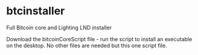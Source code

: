 # btcinstaller 
Full Bitcoin core and Lighting LND installer 

Download the bitcoinCoreScript file - run the script to install an executable on the desktop. No other files are needed but this one script file.
